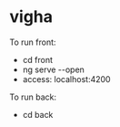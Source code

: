 # vigha

To run front:
 - cd front
 - ng serve --open
 - access: localhost:4200

To run back:
 - cd back
 